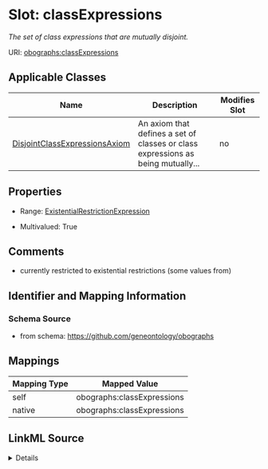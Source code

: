 

# Slot: classExpressions


_The set of class expressions that are mutually disjoint._





URI: [obographs:classExpressions](https://github.com/geneontology/obographs/classExpressions)



<!-- no inheritance hierarchy -->





## Applicable Classes

| Name | Description | Modifies Slot |
| --- | --- | --- |
| [DisjointClassExpressionsAxiom](DisjointClassExpressionsAxiom.md) | An axiom that defines a set of classes or class expressions as being mutually... |  no  |







## Properties

* Range: [ExistentialRestrictionExpression](ExistentialRestrictionExpression.md)

* Multivalued: True





## Comments

* currently restricted to existential restrictions (some values from)

## Identifier and Mapping Information







### Schema Source


* from schema: https://github.com/geneontology/obographs




## Mappings

| Mapping Type | Mapped Value |
| ---  | ---  |
| self | obographs:classExpressions |
| native | obographs:classExpressions |




## LinkML Source

<details>
```yaml
name: classExpressions
description: The set of class expressions that are mutually disjoint.
comments:
- currently restricted to existential restrictions (some values from)
from_schema: https://github.com/geneontology/obographs
rank: 1000
alias: classExpressions
owner: DisjointClassExpressionsAxiom
domain_of:
- DisjointClassExpressionsAxiom
range: ExistentialRestrictionExpression
multivalued: true

```
</details>